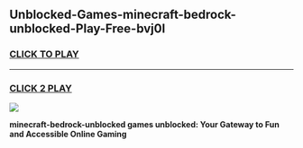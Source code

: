 
## Unblocked-Games-minecraft-bedrock-unblocked-Play-Free-bvj0l
<h3>
<a href="https://premium76.site?title=minecraft-bedrock-unblocked&ref=20M">CLICK TO PLAY</a></h3>
<hr>

<h3>
<a href="https://premium76.site?title=minecraft-bedrock-unblocked&ref=20M">CLICK 2 PLAY</a>
  
</h3>

<a href="https://premium76.site?title=minecraft-bedrock-unblocked&ref=19M"><img src="https://clearcache.store/games.png"></a>


**minecraft-bedrock-unblocked games unblocked: Your Gateway to Fun and Accessible Online Gaming**
